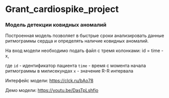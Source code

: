 # Grant_cardiospike_project

### Модель детекции ковидных аномалий

Построенная модель позволяет в быстрые сроки анализировать данные ритмограммы сердца и определять наличие ковидных аномалий.

На вход модели необходимо подать файл с тремя колонками: id = time - x, 

где 
```id``` - идентификатор пациента
```time``` - время с момента начала ритмограммы в милисекундах
```x``` - значение R-R интервала

Интерфейс модели: https://clck.ru/bAo78

Демо модели: https://youtu.be/DasTpLshfjo